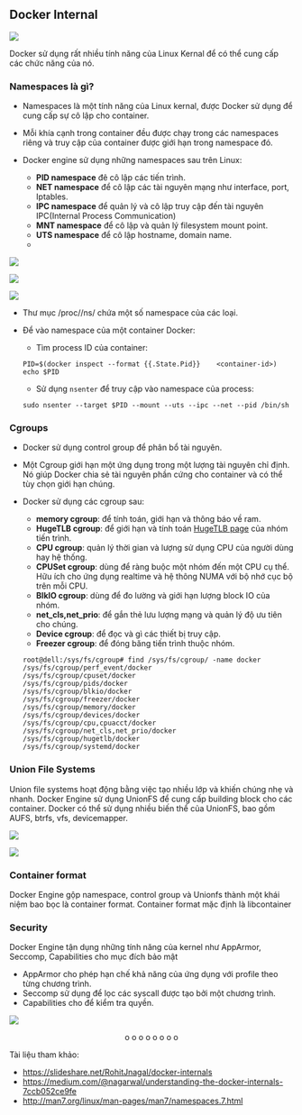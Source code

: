 ## Docker Internal

![](https://i.imgur.com/fu28rRN.png)

Docker sử dụng rất nhiều tính năng của Linux Kernal để có thể cung cấp các chức năng của nó.

### Namespaces là gì?
- Namespaces là một tính năng của Linux kernal, được Docker sử dụng để cung cấp sự cô lập cho container.
- Mỗi khía cạnh trong container đều được chạy trong các namespaces riêng và truy cập của container được giới hạn trong namespace đó.

- Docker engine sử dụng những namespaces sau trên Linux:
    - **PID namespace** đê cô lập các tiến trình.
    - **NET namespace** để cô lập các tài nguyên mạng như interface, port, Iptables.
    - **IPC namespace** để quản lý và cô lập truy cập đến tài nguyên IPC(Internal Process Communication)
    - **MNT namespace** để cô lập và quản lý filesystem mount point.
    - **UTS namespace** để cô lập hostname, domain name.
    - 
![](https://i.imgur.com/JrFP7xU.png)

![](https://i.imgur.com/Canutlj.png)

![](https://i.imgur.com/KzzoLCv.png)

- Thư mục /proc/<PID>/ns/ chứa một số namespace của các loại.


- Để vào namespace của một container Docker:
    - Tìm process ID của container:
    ```
    PID=$(docker inspect --format {{.State.Pid}}    <container-id>)
    echo $PID
    ```

    - Sử dụng `nsenter` để truy cập vào namespace của process:
    ```
    sudo nsenter --target $PID --mount --uts --ipc --net --pid /bin/sh
    ```
     

### Cgroups
- Docker sử dụng control group để phân bổ tài nguyên. 
- Một Cgroup giới hạn một ứng dụng trong một lượng tài nguyên chỉ định. Nó giúp Docker chia sẻ tài nguyên phần cứng cho container và có thể tùy chọn giới hạn chúng.

- Docker sử dụng các cgroup sau:

    - **memory cgroup**: để tính toán, giới hạn và thông báo về ram.
    - **HugeTLB cgroup**: để giới hạn và tính toán [HugeTLB page](https://www.kernel.org/doc/html/latest/admin-guide/mm/hugetlbpage.html) của nhóm tiến trình.
    - **CPU cgroup**: quản lý thời gian và lượng sử dụng CPU của người dùng hay hệ thống. 
    - **CPUSet cgroup**: dùng để ràng buộc một nhóm đến một CPU cụ thể. Hữu ích cho ứng dụng realtime và hệ thông NUMA với bộ nhớ cục bộ trên mỗi CPU.
    - **BlkIO cgroup**: dùng để đo lường và giới hạn lượng block IO của nhóm.
    - **net_cls,net_prio**: để gắn thẻ lưu lượng mạng và quản lý độ ưu tiên cho chúng.
    - **Device cgroup**: để đọc và gì các thiết bị truy cập.
    - **Freezer cgroup**: để đóng băng tiến trình thuộc nhóm.



    ```
    root@dell:/sys/fs/cgroup# find /sys/fs/cgroup/ -name docker 
    /sys/fs/cgroup/perf_event/docker
    /sys/fs/cgroup/cpuset/docker
    /sys/fs/cgroup/pids/docker
    /sys/fs/cgroup/blkio/docker
    /sys/fs/cgroup/freezer/docker
    /sys/fs/cgroup/memory/docker
    /sys/fs/cgroup/devices/docker
    /sys/fs/cgroup/cpu,cpuacct/docker
    /sys/fs/cgroup/net_cls,net_prio/docker
    /sys/fs/cgroup/hugetlb/docker
    /sys/fs/cgroup/systemd/docker
    ```


### Union File Systems
Union file systems hoạt động bằng việc tạo nhiều lớp và khiến chúng nhẹ và nhanh. Docker Engine sử dụng UnionFS để cung cấp building block cho các container. Docker có thể sử dụng nhiều biến thể của UnionFS, bao gồm AUFS, btrfs, vfs, devicemapper.

![](https://i.imgur.com/mxmNQh8.png)

![](https://i.imgur.com/H3syO4V.png)


### Container format
Docker Engine gộp namespace, control group và Unionfs thành một khái niệm bao bọc là container format. Container format mặc định là libcontainer



### Security
Docker Engine tận dụng những tính năng của kernel như AppArmor, Seccomp, Capabilities cho mục đích bảo mật

- AppArmor cho phép hạn chế khả năng của ứng dụng với profile theo từng chương trình.
- Seccomp sử dụng để lọc các syscall được tạo bởi một chương trình.
- Capabilities cho để kiểm tra quyền.

![](https://i.imgur.com/yvY21xh.png)



<p style="text-align: center;"> o o o o o o o o  </p>




Tài liệu tham khảo:
- https://slideshare.net/RohitJnagal/docker-internals
- https://medium.com/@nagarwal/understanding-the-docker-internals-7ccb052ce9fe
- http://man7.org/linux/man-pages/man7/namespaces.7.html